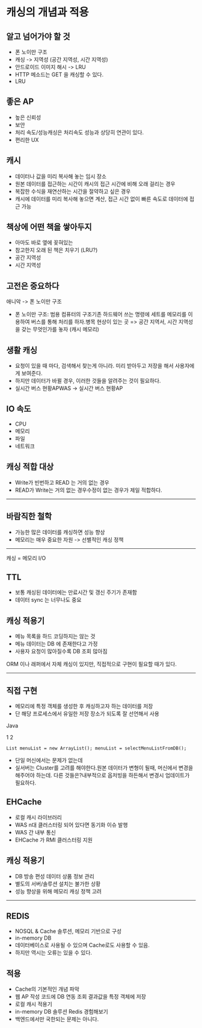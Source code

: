 # 캐싱의 개념과 적용

## 알고 넘어가야 할 것

- 폰 노이만 구조
- 캐싱 -> 지역성 (공간 지역성, 시간 지역성)
- 안드로이드 이미지 해시 -> LRU
- HTTP 메소드는 GET 을 캐싱할 수 있다.
- LRU

## 좋은 AP

- 높은 신뢰성
- 보안
- 처리 속도/성능캐싱은 처리속도 성능과 상당히 연관이 있다.
- 편리한 UX

## 캐시

- 데이터나 값을 미리 복사해 놓는 임시 장소
- 원본 데이터를 접근하는 시간이 캐시의 접근 시간에 비해 오래 걸리는 경우
- 복잡한 수식을 재연산하는 시간을 절약하고 싶은 경우
- 캐시에 데이터를 미리 복사해 놓으면 계산, 접근 시간 없이 빠른 속도로 데이터에 접근 가능

## 책상에 어떤 책을 쌓아두지

- 아마도 바로 옆에 꽂혀있는
- 참고한지 오래 된 책은 치우기 (LRU?)
- 공간 지역성
- 시간 지역성

## 고전은 중요하다

애니악 -> 폰 노이만 구조 

- 폰 노이만 구조: 범용 컴퓨터의 구조기존 하드웨어 쓰는 명령에 세트를 메모리를 이용하여 버스를 통해 처리를 하자.병목 현상이 있는 곳 => 공간 지역서, 시간 지역성을 갖는 무엇인가를 놓자 (캐시 메모리)

## 생활 캐싱

- 요청이 있을 때 마다, 검색해서 찾는게 아니라. 미리 받아두고 저장을 해서 사용자에게 보여준다.
- 하지만 데이터가 바뀔 경우, 이러한 것들을 알려주는 것이 필요하다.
- 실시간 버스 현황APWAS -> 실시간 버스 현황AP

## IO 속도

- CPU
- 메모리
- 파일
- 네트워크

## 캐싱 적합 대상

- Write가 빈번하고 READ 는 거의 없는 경우
- READ가 Write는 거의 없는 경우수정이 없는 경우가 제일 적합하다.

------

## 바람직한 철학

- 가능한 많은 데이터를 캐싱하면 성능 향상
- 메모리는 매우 중요한 자원 -> 선별적인 캐싱 정책

------

캐싱  = 메모리 I/O

## TTL

- 보통 캐싱된 데이터에는 만료시간 및 갱신 주기가 존재함
- 데이터 sync 는 너무나도 중요

## 캐싱 적용기

- 메뉴 목록을 하드 코딩하지는 않는 것
- 메뉴 데이터는 DB 에 존재한다고 가정
- 사용자 요청이 많아질수록 DB 조회 많아짐

ORM 이나 래퍼에서 자체 캐싱이 있지만, 직접적으로 구현이 필요할 때가 있다.

------

## 직접 구현

- 메모리에 특정 객체를 생성한 후 캐싱하고자 하는 데이터를 저장
- 단 해당 프로세스에서 유일한 저장 장소가 되도록 잘 선언해서 사용

Java

1 2

```
List menuList = new ArrayList(); menuList = selectMenuListFromDB();
```

- 단일 머신에서는 문제가 없는데
- 실서버는 Cluster를 고려를 해야한다.원본 데이터가 변형이 될때, 머신에서 변경을 해주어야 하는데. 다른 것들은?내부적으로 옵저빙을 하든해서 변경시 업데이트가 필요하다.

## EHCache

- 로컬 캐시 라이브러리
- WAS n대 클러스터링 되어 있다면 동기화 이슈 발행
- WAS 간 내부 통신
- EHCache 가 RMI 클러스터링 지원

## 캐싱 적용기

- DB 방송 편성 데이터 상품 정보 관리
- 별도의 서버/솔루션 설치는 불가한 상황
- 성능 향상을 위해 메모리 캐싱 정책 고려

------

## REDIS

- NOSQL & Cache 솔루션, 메모리 기반으로 구성
- in-memory DB
- 데이터베이스로 사용될 수 있으며 Cache로도 사용할 수 있음.
- 하지만 역시는 오류는 있을 수 있다.

## 적용

- Cache의 기본적인 개념 파악
- 웹 AP 작성 코드에 DB 연동 조회 결과값을 특정 객체에 저장
- 로컬 캐시 적용기
- in-memory DB 솔루션 Redis 경험해보기
- 백엔드에서만 국한되는 문제는 아니다.